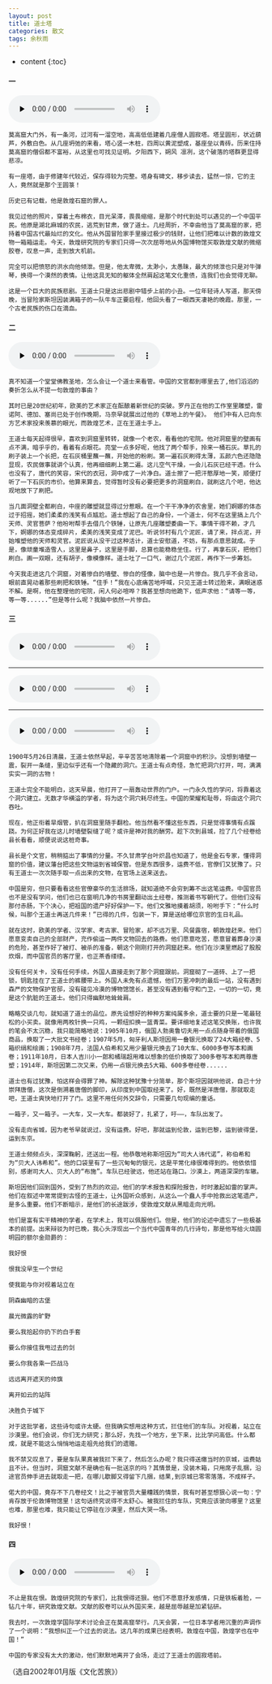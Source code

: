 ```yaml
---
layout: post
title: 道士塔
categories: 散文
tags: 余秋雨
---
```


* content
{:toc}




#### 一

<audio id="audio" controls="" preload="none">
<source id="mp3" src="https://www.conceptenglish.cn/x/YQY/道士塔1.mp3">
</audio>

```
莫高窟大门外，有一条河，过河有一溜空地，高高低低建着几座僧人圆寂塔。塔呈圆形，状近葫芦，外敷白色。从几座坍弛的来看，塔心竖一木桩，四周以黄泥塑成，基座垒以青砖。历来住持莫高窟的僧侣都不富裕，从这里也可找见证明。夕阳西下，朔风 凛冽，这个破落的塔群更显得悲凉。

有一座塔，由于修建年代较近，保存得较为完整。塔身有碑文，移步读去，猛然一惊，它的主人，竟然就是那个王圆箓！

历史已有记载，他是敦煌石窟的罪人。

我见过他的照片，穿着土布棉衣，目光呆滞，畏畏缩缩，是那个时代到处可以遇见的一个中国平民。他原是湖北麻城的农民，逃荒到甘肃，做了道士。几经周折，不幸由他当了莫高窟的家，把持着中国古代最灿烂的文化。他从外国冒险家手里接过极少的钱财，让他们把难以计数的敦煌文物一箱箱运走。今天，敦煌研究院的专家们只得一次次屈辱地从外国博物馆买取敦煌文献的微缩胶卷，叹息一声，走到放大机前。

完全可以把愤怒的洪水向他倾泄。但是，他太卑微，太渺小，太愚昧，最大的倾泄也只是对牛弹琴，换得一个漠然的表情。让他这具无知的躯体全然肩起这笔文化重债，连我们也会觉得无聊。

这是一个巨大的民族悲剧。王道士只是这出悲剧中错步上前的小丑。一位年轻诗人写道，那天傍晚，当冒险家斯坦因装满箱子的一队牛车正要启程，他回头看了一眼西天凄艳的晚霞。那里，一个古老民族的伤口在滴血。
```


#### 二

<audio id="audio" controls="" preload="none">
<source id="mp3" src="https://www.conceptenglish.cn/x/YQY/道士塔2.mp3">
</audio>


```
真不知道一个堂堂佛教圣地，怎么会让一个道士来看管。中国的文官都到哪里去了,他们滔滔的奏折怎么从不提一句敦煌的事由？

其时已是20世纪初年，欧美的艺术家正在酝酿着新世纪的突破。罗丹正在他的工作室里雕塑，雷诺阿、德加、塞尚已处于创作晚期，马奈早就展出过他的《草地上的午餐》。 他们中有人已向东方艺术家投来羡慕的眼光，而敦煌艺术，正在王道士手上。

王道士每天起得很早，喜欢到洞窟里转转，就像一个老农，看看他的宅院。他对洞窟里的壁画有点不满，暗乎乎的，看着有点眼花。亮堂一点多好呢，他找了两个帮手，拎来一桶石灰。草扎的刷子装上一个长把，在石灰桶里蘸一蘸，开始他的粉刷。第一遍石灰刷得太薄，五颜六色还隐隐显现，农民做事就讲个认真，他再细细刷上第二遍。这儿空气干燥，一会儿石灰已经干透。什么也没有了，唐代的笑容，宋代的衣冠，洞中成了一片净白。道士擦了一把汗憨厚地一笑，顺便打听了一下石灰的市价。他算来算去，觉得暂时没有必要把更多的洞窟刷白，就刷这几个吧，他达观地放下了刷把。

当几面洞壁全都刷白，中座的雕塑就显得过分惹眼。在一个干干净净的农舍里，她们婀娜的体态过于招摇，她们柔柔的浅笑有点尴尬。道士想起了自己的身份，一个道士，何不在这里搞上几个天师、灵官菩萨？他吩咐帮手去借几个铁锤，让原先几座雕塑委曲一下。事情干得不赖，才几下，婀娜的体态变成碎片，柔美的浅笑变成了泥巴。听说邻村有几个泥匠，请了来，拌点泥，开始堆塑他的天师和灵官。泥匠说从没干过这种活计，道士安慰道，不妨，有那点意思就成。于是，像顽童堆造雪人，这里是鼻子，这里是手脚，总算也能稳稳坐住。行了，再拿石灰，把他们刷白。画一双眼，还有胡子，像模像样。道士吐了一口气，谢过几个泥匠，再作下一步筹划。

今天我走进这几个洞窟，对着惨白的墙壁、惨白的怪像，脑中也是一片惨白。我几乎不会言动，眼前直晃动着那些刷把和铁锤。“住手！”我在心底痛苦地呼喊，只见王道士转过脸来，满眼迷惑不解。是啊，他在整理他的宅院，闲人何必喧哗？我甚至想向他跪下，低声求他：“请等一等，等一等......”但是等什么呢？我脑中依然一片惨白。
```


#### 三
<audio id="audio" controls="" preload="none">
<source id="mp3" src="https://www.conceptenglish.cn/x/YQY/道士塔3.mp3">
</audio>

---

<audio id="audio" controls="" preload="none">
<source id="mp3" src="https://www.conceptenglish.cn/x/YQY/道士塔4.mp3">
</audio>

---

<audio id="audio" controls="" preload="none">
<source id="mp3" src="https://www.conceptenglish.cn/x/YQY/道士塔5.mp3">
</audio>


```
1900年5月26日清晨，王道士依然早起，辛辛苦苦地清除着一个洞窟中的积沙。没想到墙壁一震，裂开一条缝，里边似乎还有一个隐藏的洞穴。王道士有点奇怪，急忙把洞穴打开，呵，满满实实一洞的古物！

王道士完全不能明白，这天早晨，他打开了一扇轰动世界的门户。一门永久性的学问，将靠着这个洞穴建立。无数才华横溢的学者，将为这个洞穴耗尽终生。中国的荣耀和耻辱，将由这个洞穴吞吐。

现在，他正衔着旱烟管，扒在洞窟里随手翻检。他当然看不懂这些东西，只是觉得事情有点蹊跷。为何正好我在这儿时墙壁裂缝了呢？或许是神对我的酬劳。趁下次到县城，捡了几个经卷给县长看看，顺便说说这桩奇事。

县长是个文官，稍稍掂出了事情的分量。不久甘肃学台叶炽昌也知道了，他是金石专家，懂得洞窟的价值，建议藩台把这些文物运到省城保管。但是东西很多，运费不低，官僚们又犹豫了。只有王道士一次次随手取一点出来的文物，在官场上送来送去。

中国是穷，但只要看看这些官僚豪华的生活排场，就知道绝不会穷到筹不出这笔运费。中国官员也不是没有学问，他们也已在窗明几净的书房里翻动出土经卷，推测着书写朝代了。但他们没有那付赤肠，下个决心，把祖国的遗产好好保护一下。他们文雅地摸着胡须，吩咐手下：“什么时候，叫那个王道士再送几件来！”已得的几件，包装一下，算是送给哪位京官的生日礼品。

就在这时，欧美的学者、汉学家、考古家、冒险家，却不远万里、风餐露宿，朝敦煌赶来。他们愿意变卖自己的全部财产，充作偷运一两件文物回去的路费。他们愿意吃苦，愿意冒着葬身沙漠的危险，甚至作好了被打、被杀的准备，朝这个刚刚打开的洞窟赶来。他们在沙漠里燃起了股股炊烟，而中国官员的客厅里，也正茶香缕缕。

没有任何关卡，没有任何手续，外国人直接走到了那个洞窟跟前。洞窟砌了一道砖、上了一把锁，钥匙挂在了王道士的裤腰带上。外国人未免有点遗憾，他们万里冲刺的最后一站，没有遇到森严的文物保护官邸，没有碰见冷漠的博物馆馆长，甚至没有遇到看守和门卫，一切的一切，竟是这个肮脏的王道士。他们只得幽默地耸耸肩。

略略交谈几句，就知道了道士的品位。原先设想好的种种方案纯属多余，道士要的只是一笔最轻松的小买卖。就像用两枚针换一只鸡，一颗纽扣换一篮青菜。要详细地复述这笔交换账，也许我的笔会不太沉稳，我只能简略地说：1905年10月，俄国人勃奥鲁切夫用一点点随身带着的俄国商品，换取了一大批文书经卷；1907年5月，匈牙利人斯坦因用一叠银元换取了24大箱经卷、5箱织绢和绘画；1908年7月，法国人伯希和又用少量银元换去了10大车、6000多卷写本和画卷；1911年10月，日本人吉川小一郎和橘瑞超用难以想象的低价换取了300多卷写本和两尊唐塑；1914年，斯坦因第二次又来，仍用一点银元换去5大箱、600多卷经卷......

道士也有过犹豫，怕这样会得罪了神。解除这种犹豫十分简单，那个斯坦因就哄他说，自己十分崇拜唐僧，这次是倒溯着唐僧的脚印，从印度到中国取经来了。好，既然是洋唐僧，那就取走吧，王道士爽快地打开了门。这里不用任何外交辞令，只需要几句现编的童话。

一箱子，又一箱子。一大车，又一大车。都装好了，扎紧了，吁——，车队出发了。

没有走向省城，因为老爷早就说过，没有运费。好吧，那就运到伦敦，运到巴黎，运到彼得堡，运到东京。

王道士频频点头，深深鞠躬，还送出一程。他恭敬地称斯坦因为“司大人讳代诺”，称伯希和为“贝大人讳希和”。他的口袋里有了一些沉甸甸的银元，这是平常化缘很难得到的。他依依惜别，感谢司大人、贝大人的“布施”。车队已经驶远，他还站在路口。沙漠上，两道深深的车辙。

斯坦因他们回到国外，受到了热烈的欢迎。他们的学术报告和探险报告，时时激起如雷的掌声。他们在叙述中常常提到古怪的王道士，让外国听众感到，从这么一个蠢人手中抢救出这笔遗产，是多么重要。他们不断暗示，是他们的长途跋涉，使敦煌文献从黑暗走向光明。

他们是富有实干精神的学者，在学术上，我可以佩服他们。但是，他们的论述中遗忘了一些极基本的前提。出来辩驳为时已晚，我心头浮现出一个当代中国青年的几行诗句，那是他写给火烧圆明园的额尔金勋爵的：

我好恨

恨我没早生一个世纪

使我能与你对视着站立在

阴森幽暗的古堡

晨光微露的旷野

要么我拾起你扔下的白手套

要么你接住我甩过去的剑

要么你我各乘一匹战马

远远离开遮天的帅旗

离开如云的站阵

决胜负于城下

对于这批学者，这些诗句或许太硬。但我确实想用这种方式，拦住他们的车队。对视着，站立在沙漠里。他们会说，你们无力研究；那么好，先找一个地方，坐下来，比比学问高低。什么都成，就是不能这么悄悄地运走祖先给我们的遗赠。

我不禁又叹息了，要是车队果真被我拦下来了，然后怎么办呢？我只得送缴当时的京城，运费姑且不计。但当时，洞窟文献不是确也有一批送京的吗？其情景是，没装木箱，只用席子乱捆，沿途官员伸手进去就取走一把，在哪儿歇脚又得留下几捆，结果,到京城已零零落落，不成样子。

偌大的中国，竟存不下几卷经文！比之于被官员大量糟践的情景，我有时甚至想狠心说一句：宁肯存放于伦敦博物馆里！这句话终究说得不太舒心。被我拦住的车队，究竟应该驶向哪里？这里也难，那里也难，我只能让它停驻在沙漠里，然后大哭一场。

我好恨！
```





#### 四

<audio id="audio" controls="" preload="none">
<source id="mp3" src="https://www.conceptenglish.cn/x/YQY/道士塔6.mp3">
</audio>

```
不止是我在恨。敦煌研究院的专家们，比我恨得还狠。他们不愿意抒发感情，只是铁板着脸，一钻几十年，研究敦煌文献。文献的胶卷可以从外国买来，越是屈辱越是加紧钻研。

我去时，一次敦煌学国际学术讨论会正在莫高窟举行。几天会罢，一位日本学者用沉重的声调作了一个说明：“我想纠正一个过去的说法。这几年的成果已经表明，敦煌在中国，敦煌学也在中国！”

中国的专家没有太大的激动，他们默默地离开了会场，走过了王道士的圆寂塔前。
```



（选自2002年01月版《文化苦旅》）
